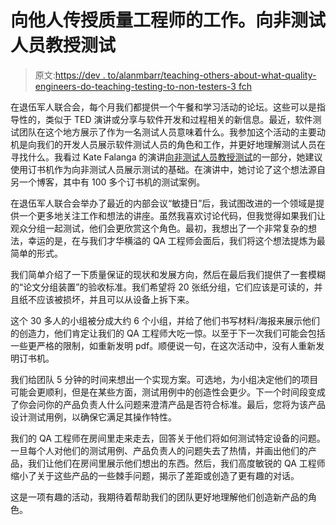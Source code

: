# 向他人传授质量工程师的工作。向非测试人员教授测试

> 原文:[https://dev . to/alanmbarr/teaching-others-about-what-quality-engineers-do-teaching-testing-to-non-testers-3 fch](https://dev.to/alanmbarr/teaching-others-about-what-quality-engineers-do-teaching-testing-to-non-testers-3fch)

在退伍军人联合会，每个月我们都提供一个午餐和学习活动的论坛。这些可以是指导性的，类似于 TED 演讲或分享与软件开发和过程相关的新信息。最近，软件测试团队在这个地方展示了作为一名测试人员意味着什么。我参加这个活动的主要动机是向我们的开发人员展示软件测试人员的角色和工作，并更好地理解测试人员在寻找什么。我看过 Kate Falanga 的演讲[向非测试人员教授测试](https://www.youtube.com/watch?v=KUiBGtHWdeU)的一部分，她建议使用订书机作为向非测试人员展示测试的基础。在演讲中，她讨论了这个想法源自另一个博客，其中有 100 多个订书机的测试案例。

在退伍军人联合会举办了最近的内部会议“敏捷日”后，我试图改进的一个领域是提供一个更多地关注工作和想法的讲座。虽然我喜欢讨论代码，但我觉得如果我们让观众分组一起测试，他们会更欣赏这个角色。最初，我想出了一个非常复杂的想法，幸运的是，在与我们才华横溢的 QA 工程师会面后，我们将这个想法提炼为最简单的形式。

我们简单介绍了一下质量保证的现状和发展方向，然后在最后我们提供了一套模糊的“论文分组装置”的验收标准。我们希望将 20 张纸分组，它们应该是可读的，并且纸不应该被损坏，并且可以从设备上拆下来。

这个 30 多人的小组被分成大约 6 个小组，并给了他们书写材料/海报来展示他们的创造力，他们肯定让我们的 QA 工程师大吃一惊。以至于下一次我们可能会包括一些更严格的限制，如重新发明 pdf。顺便说一句，在这次活动中，没有人重新发明订书机。

我们给团队 5 分钟的时间来想出一个实现方案。可选地，为小组决定他们的项目可能会更顺利，但是在某些方面，测试用例中的创造性会更少。下一个时间段变成了你会问你的产品负责人什么问题来澄清产品是否符合标准。最后，您将为该产品设计测试用例，以确保它满足其操作特性。

我们的 QA 工程师在房间里走来走去，回答关于他们将如何测试特定设备的问题。一旦每个人对他们的测试用例、产品负责人的问题失去了热情，并画出他们的产品，我们让他们在房间里展示他们想出的东西。然后，我们高度敏锐的 QA 工程师缩小了关于这些产品的一些棘手问题，揭示了差距或创造了更有趣的对话。

这是一项有趣的活动，我期待着帮助我们的团队更好地理解他们创造新产品的角色。